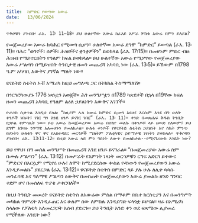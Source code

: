 ```yaml
---
title:  ከምድር የወጣው አውሬ
date:   13/06/2024
---
```


`ጥቅሶቹን ያንብቡ፡ ራእ. 13፡ 11–18። ይህ ሁለተኛው አውሬ ከራእይ አሥራ ሦስቱ አውሬ በምን ይለያል?`


የመጀመሪያው አውሬ ከባሕር የሚወጣ ሲሆን፣ ሁለተኛው አውሬ ደግሞ “ከምድር” ይወጣል (ራእ. 13፡11)። ባሕር “ወገኖች፣ ሰዎች፣ ሕዝቦችና ቋንቋዎችን” ይወክላል (ራእ. 17፡15)። በመሆኑም ምድር ብዙ ሕዝብ የማይኖርበትን የዓለም ክፍል ይወክላል። ይህ ሁለተኛው አውሬ የሚነሣው የመጀመሪያው አውሬ ሥልጣን በሚይዝበት ትንቢታዊ ዘመን መጨረሻ አካባቢ ነው (ራእ. 13፡5)። ይኸውም በ1798 ዓ.ም አካባቢ እውቅና ያገኛል ማለት ነው።

ዩናይትድ ስቴትስ ኦቭ አሜሪካ ከዚህ መግለጫ ጋር በትክክል ትስማማለሽ።

በጎርጎሮሳውያኑ 1776 ነጻነቷን አወጀች። ሕገ መንግሥቷን በ1789 ካጽደቀች በኋላ በ19ኛው ክፍለ ዘመን መጨረሻ አካባቢ የዓለም ልዕለ ኃያልነትን እውቅና አገኘች።

`ዮሐንስ ሲቀጥል እንዲህ ይላል፡ “ከዚያም ሌላ አውሬ ከምድር ሲወጣ አየሁ፤ እርሱም እንደ በግ ሁለት ቀንዶች ነበሩት፤ ነገር ግን እንደ ዘንዶ ይናገር ነበር” (ራእ. 13፡ 11)። ቀንድ በመጽሐፍ ቅዱስ ትንቢት የኃይል ተምሳሌት ነው። ይህ አውሬ ከመጀመሪያው አውሬ በተለየ መልኩ በቀንዶቹ ላይ ዘውድ የለውም፤ ይህ ደግሞ አገዛዙ ንጉሣዊ አለመሆኑን ያመለክታል። ሁለቱ ቀንዶች የዩናይትድ ስቴትስ ኃያልነት እና ስኬት ምንጭ የሆኑትን ሁለቱን ዋና ዋና የአስተዳደር መርኅዎች ማለትም ፖለቲካዊና ኃይማታዊ ነፃነትን ይወክላሉ። ጥቅሶቹን ያንብቡ፡ ራእ. 13፡11-12። በዚህ አውሬ ላይ ምን ዓይነት ለውጥ ይመለከታሉ--የሚናገረውስ እንዴት ነው?`


ይህ የዋህ፣ በግ መሰል መንግሥት በመጨረሻ እንደ ዘንዶ ይናገራል። “በመጀመሪያው አውሬ ስም በሙሉ ሥልጣን” (ራእ. 13፡12) በመሥራት የእምነት ነጻነት መርኅዎቹን ርግፍ አድርጎ ይተውና “ምድርና በእርሷም የሚኖሩ ሁሉ፣ ለሞት ከሚያደርሰው ቍስል የዳነውን የመጀመሪያውን አውሬ እንዲያመልኩ” ያደርጋል (ራእ. 13፡12)። ዩናይትድ ስቴትስ በምድር ላይ ያሉ ሁሉ ለሊቀ ጳጳሱ መንፈሳዊ እና ዓለማዊ ሥልጣን ዕውቅና በመስጠት የመጀመሪያውን አውሬ ያመልኩ ዘንድ ግንባር ቀደም ሆና በመሰለፍ ጥያቄ ታቀርባለች።

በዚህ ትንቢት መሠረት ዩናይትድ ስቴትስ ለአውሬው ምስል በማቆም በቤተ ክርስቲያን እና በመንግሥት መካከል ጥምረት እንዲፈጠር እና ሁሉም ሰው ለምስሉ እንዲሰግድ ፍላጎቷ ይሆናል። ዛሬ በአሜሪካ ስላለው የፖለቲካ አለመረጋጋት አሰብ ያድርጉ። ይህ ትንቢት አንድ ቀን ወደ ፍጻሜው ሊያመራ የሚችለው እንዴት ነው?